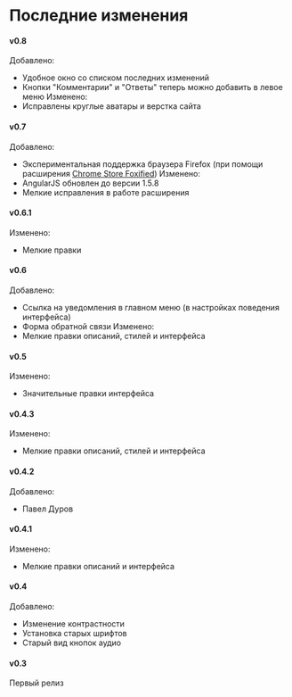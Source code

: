 # Последние изменения

#### v0.8
Добавлено:
* Удобное окно со списком последних изменений
* Кнопки "Комментарии" и "Ответы" теперь можно добавить в левое меню
Изменено:
* Исправлены круглые аватары и верстка сайта

#### v0.7
Добавлено:
* Экспериментальная поддержка браузера Firefox (при помощи расширения [Chrome Store Foxified](https://addons.mozilla.org/ru/firefox/addon/chrome-store-foxified/))
Изменено:
* AngularJS обновлен до версии 1.5.8
* Мелкие исправления в работе расширения


#### v0.6.1
Изменено:
* Мелкие правки

#### v0.6
Добавлено:
* Ссылка на уведомления в главном меню (в настройках поведения интерфейса)
* Форма обратной связи
Изменено:
* Мелкие правки описаний, стилей и интерфейса

#### v0.5
Изменено:
* Значительные правки интерфейса

#### v0.4.3
Изменено:
* Мелкие правки описаний, стилей и интерфейса

#### v0.4.2
Добавлено:
* Павел Дуров

#### v0.4.1
Изменено:
* Мелкие правки описаний и интерфейса

#### v0.4
Добавлено:
* Изменение контрастности
* Установка старых шрифтов
* Старый вид кнопок аудио

#### v0.3
Первый релиз
